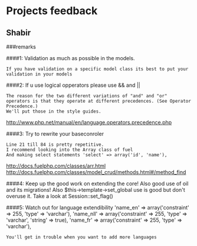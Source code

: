 Projects feedback
============
## Shabir
###remarks

####1: Validation as much as possible in the models.
	
	If you have validation on a specific model class its best to put your validation in your models

####2: If u use logical opperators please use && and || 
	
	The reason for the two different variations of "and" and "or" operators is that they operate at different precedences. (See Operator Precedence.) 
	We'll put those in the style guides.
<http://www.php.net/manual/en/language.operators.precedence.php>

####3: Try to rewrite your baseconroler 
	
	Line 21 till 84 is pretty repetitive.
	I recommend looking into the Array class of fuel 
	And making select statements 'select' => array('id', 'name'),
	
<http://docs.fuelphp.com/classes/arr.html>
<http://docs.fuelphp.com/classes/model_crud/methods.html#/method_find>

####4: Keep up the good work on extending the core! 
	Also good use of oil and its migrations! Also $this->template->set_global use is good but don't overuse it. Take a look at Session::set_flag()

####5: Watch out for language extendibility
  'name_en' => array('constraint' => 255, 'type' => 'varchar'),
	'name_nll' => array('constraint' => 255, 'type' => 'varchar', 'string' => true),
	'name_fr' => array('constraint' => 255, 'type' => 'varchar'),

	You'll get in trouble when you want to add more languages
